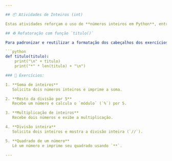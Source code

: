 ```yaml
---

## 📦 Atividades de Inteiros (int)

Estas atividades reforçam o uso de **números inteiros em Python**, entrada de dados com `input()` e operadores matemáticos.

## ♻️ Refatoração com função `titulo()`

Para padronizar e reutilizar a formatação dos cabeçalhos dos exercícios no terminal, foi criada a função:

```python
def titulo(titulo):
    print("\n" + titulo)
    print("*" * len(titulo) + "\n")

### 🔢 Exercícios:

1. **Soma de inteiros**  
   Solicita dois números inteiros e imprime a soma.

2. **Resto da divisão por 5**  
   Recebe um número e calcula o `módulo` (`%`) por 5.

3. **Multiplicação de inteiros**  
   Recebe dois números e exibe a multiplicação.

4. **Divisão inteira**  
   Solicita dois inteiros e mostra a divisão inteira (`//`).

5. **Quadrado de um número**  
   Lê um número e imprime seu quadrado usando `**`.

---
```

